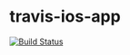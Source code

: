 travis-ios-app
==============

[![Build Status](https://travis-ci.org/Naxmeify/travis-ios-app.svg?branch=master)](https://travis-ci.org/Naxmeify/travis-ios-app)